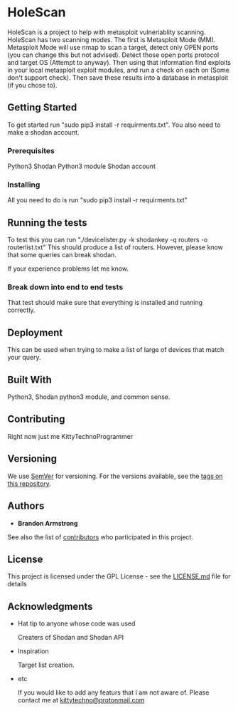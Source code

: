 # HoleScan

HoleScan is a project to help with metasploit vulneriablity scanning. HoleScan has two scanning modes. The first is Metasploit
Mode (MM). Metasploit Mode will use nmap to scan a target, detect only OPEN ports (you can change this but not advised). Detect
those open ports protocol and target OS (Attempt to anyway). Then using that information find exploits in your local metasploit
exploit modules, and run a check on each on (Some don't support check). Then save these results into a database in metasploit
(if you chose to).

## Getting Started

To get started run "sudo pip3 install -r requirments.txt".
You also need to make a shodan account.

### Prerequisites

Python3
Shodan Python3 module
Shodan account


### Installing

All you need to do is run "sudo pip3 install -r requirments.txt"

## Running the tests

To test this you can run "./devicelister.py -k shodankey -q routers -o routerlist.txt"
This should produce a list of routers. However, please know that some queries can break shodan.

If your experience problems let me know.

### Break down into end to end tests

That test should make sure that everything is installed and running correctly.


## Deployment

This can be used when trying to make a list of large of devices that match your query.

## Built With

Python3, Shodan python3 module, and common sense.

## Contributing

Right now just me KittyTechnoProgrammer

## Versioning

We use [SemVer](http://semver.org/) for versioning. For the versions available, see the [tags on this repository](https://github.com/your/project/tags).

## Authors

* **Brandon Armstrong**

See also the list of [contributors](JustMe) who participated in this project.

## License

This project is licensed under the GPL License - see the [LICENSE.md](LICENSE.md) file for details

## Acknowledgments

* Hat tip to anyone whose code was used

    Creaters of Shodan and Shodan API

* Inspiration

    Target list creation.

* etc

    If you would like to add any featurs that I am not aware of. Please contact me at kittytechno@protonmail.com